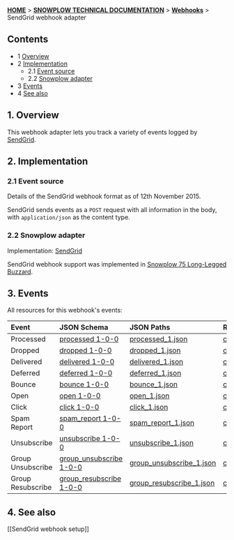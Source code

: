 <a name="top" />

[**HOME**](Home) > [**SNOWPLOW TECHNICAL DOCUMENTATION**](Snowplow-technical-documentation) > [**Webhooks**](Webhooks) > SendGrid webhook adapter

## Contents

- 1 [Overview](#overview)
- 2 [Implementation](#implementation)
  - 2.1 [Event source](#source)
  - 2.2 [Snowplow adapter](#adapter)
- 3 [Events](#events)
- 4 [See also](#see-also)

<a name="overview" />

## 1. Overview

This webhook adapter lets you track a variety of events logged by [SendGrid][sendgrid-website].

<a name="implementation" />

## 2. Implementation

<a name="source" />

### 2.1 Event source

Details of the SendGrid webhook format as of 12th November 2015.

SendGrid sends events as a `POST` request with all information in the body, with `application/json` as the content type.

<a name="adapter" />

### 2.2 Snowplow adapter

Implementation: [SendGrid][sendgrid-adapter]

SendGrid webhook support was implemented in [Snowplow 75 Long-Legged Buzzard][snowplow-release].

<a name="events" />

## 3. Events

All resources for this webhook's events:

| **Event**         | **JSON Schema**                                            | **JSON Paths**                                             | **Redshift Table**                                            |
|:------------------|:-----------------------------------------------------------|:-----------------------------------------------------------|:--------------------------------------------------------------|
| Processed         | [processed 1-0-0][processed-json-schema]                  | [processed_1.json][processed-json-paths]                  | [com_sendgrid_processed_1.sql][processed-sql]                |
| Dropped           | [dropped 1-0-0][dropped-json-schema]                      | [dropped_1.json][dropped-json-paths]                      | [com_sendgrid_dropped_1.sql][dropped-sql]                    |
| Delivered         | [delivered 1-0-0][delivered-json-schema]                  | [delivered_1.json][delivered-json-paths]                  | [com_sendgrid_delivered_1.sql][delivered-sql]                |
| Deferred          | [deferred 1-0-0][deferred-json-schema]                    | [deferred_1.json][deferred-json-paths]                    | [com_sendgrid_deferred_1.sql][deferred-sql]                  |
| Bounce            | [bounce 1-0-0][bounce-json-schema]                        | [bounce_1.json][bounce-json-paths]                        | [com_sendgrgid_bounce_1.sql][bounce-sql]                     |
| Open              | [open 1-0-0][open-json-schema]                            | [open_1.json][open-json-paths]                            | [com_sendgrid_open_1.sql][open-sql]                          |
| Click             | [click 1-0-0][click-json-schema]                          | [click_1.json][click-json-paths]                          | [com_sendgrid_click_1.sql][click-sql]                        |
| Spam Report       | [spam_report 1-0-0][spam_report-json-schema]              | [spam_report_1.json][spam_report-json-paths]              | [com_sendgrid_spam_report_1.sql][spam_report-sql]            |
| Unsubscribe       | [unsubscribe 1-0-0][unsubscribe-json-schema]              | [unsubscribe_1.json][unsubscribe-json-paths]              | [com_sendgrid_unsubscribe_1.sql][unsubscribe-sql]            |
| Group Unsubscribe | [group_unsubscribe 1-0-0][group_unsubscribe-json-schema]  | [group_unsubscribe_1.json][group_unsubscribe-json-paths]  | [com_sendgrid_group_unsubscribe_1.sql][group_unsubscribe-sql]|
| Group Resubscribe | [group_resubscribe 1-0-0][group_resubscribe-json-schema]  | [group_resubscribe_1.json][group_resubscribe-json-paths]  | [com_sendgrid_resubscribe_1.sql][group_resubscribe-sql]      |


<a name="see-also" />

## 4. See also

[[SendGrid webhook setup]]

[sendgrid-website]: http://sendgrid.com/

[sendgrid-adapter]: https://github.com/snowplow/snowplow/blob/master/3-enrich/scala-common-enrich/src/main/scala/com.snowplowanalytics.snowplow.enrich/common/adapters/registry/SendgridAdapter.scala
[snowplow-release]: https://github.com/snowplow/snowplow/releases/tag/r75-long-legged-buzzard

[processed-json-schema]: https://github.com/snowplow/iglu-central/tree/master/schemas/com.sendgrid/processed/jsonschema/1-0-0
[processed-json-paths]: https://github.com/snowplow/iglu-central/blob/master/jsonpaths/com.sendgrid/processed_1.json
[processed-sql]: https://github.com/snowplow/iglu-central/blob/master/sql/com.sendgrid/processed_1.sql

[dropped-json-schema]: https://github.com/snowplow/iglu-central/tree/master/schemas/com.sendgrid/dropped/jsonschema/1-0-0
[dropped-json-paths]: https://github.com/snowplow/iglu-central/blob/master/jsonpaths/com.sendgrid/dropped_1.json
[dropped-sql]: https://github.com/snowplow/iglu-central/blob/master/sql/com.sendgrid/dropped_1.sql

[delivered-json-schema]: https://github.com/snowplow/iglu-central/tree/master/schemas/com.sendgrid/delivered/jsonschema/1-0-0
[delivered-json-paths]: https://github.com/snowplow/iglu-central/blob/master/jsonpaths/com.sendgrid/delivered_1.json
[delivered-sql]: https://github.com/snowplow/iglu-central/blob/master/sql/com.sendgrid/delivered_1.sql

[deferred-json-schema]: https://github.com/snowplow/iglu-central/tree/master/schemas/com.sendgrid/deferred/jsonschema/1-0-0
[deferred-json-paths]: https://github.com/snowplow/iglu-central/blob/master/jsonpaths/com.sendgrid/deferred_1.json
[deferred-sql]: https://github.com/snowplow/iglu-central/blob/master/sql/com.sendgrid/deferred_1.sql

[bounce-json-schema]: https://github.com/snowplow/iglu-central/tree/master/schemas/com.sendgrid/bounce/jsonschema/1-0-0
[bounce-json-paths]: https://github.com/snowplow/iglu-central/blob/master/jsonpaths/com.sendgrid/bounce_1.json
[bounce-sql]: https://github.com/snowplow/iglu-central/blob/master/sql/com.sendgrid/bounce_1.sql

[open-json-schema]: https://github.com/snowplow/iglu-central/tree/master/schemas/com.sendgrid/open/jsonschema/1-0-0
[open-json-paths]: https://github.com/snowplow/iglu-central/blob/master/jsonpaths/com.sendgrid/open_1.json
[open-sql]: https://github.com/snowplow/iglu-central/blob/master/sql/com.sendgrid/open_1.sql

[click-json-schema]: https://github.com/snowplow/iglu-central/tree/master/schemas/com.sendgrid/click/jsonschema/1-0-0
[click-json-paths]: https://github.com/snowplow/iglu-central/blob/master/jsonpaths/com.sendgrid/click_1.json
[click-sql]: https://github.com/snowplow/iglu-central/blob/master/sql/com.sendgrid/click_1.sql

[spam_report-json-schema]: https://github.com/snowplow/iglu-central/tree/master/schemas/com.sendgrid/spam_report/jsonschema/1-0-0
[spam_report-json-paths]: https://github.com/snowplow/iglu-central/blob/master/jsonpaths/com.sendgrid/spamreport_1.json
[spam_report-sql]: https://github.com/snowplow/iglu-central/blob/master/sql/com.sendgrid/spamreport_1.sql

[unsubscribe-json-schema]: https://github.com/snowplow/iglu-central/tree/master/schemas/com.sendgrid/unsubscribe/jsonschema/1-0-0
[unsubscribe-json-paths]: https://github.com/snowplow/iglu-central/blob/master/jsonpaths/com.sendgrid/unsubscribe_1.json
[unsubscribe-sql]: https://github.com/snowplow/iglu-central/blob/master/sql/com.sendgrid/unsubscribe_1.sql

[group_unsubscribe-json-schema]: https://github.com/snowplow/iglu-central/tree/master/schemas/com.sendgrid/group_unsubscribe/jsonschema/1-0-0
[group_unsubscribe-json-paths]: https://github.com/snowplow/iglu-central/blob/master/jsonpaths/com.sendgrid/group_unsubscribe_1.json
[group_unsubscribe-sql]: https://github.com/snowplow/iglu-central/blob/master/sql/com.sendgrid/group_unsubscribe_1.sql

[group_resubscribe-json-schema]: https://github.com/snowplow/iglu-central/tree/master/schemas/com.sendgrid/group_resubscribe/jsonschema/1-0-0
[group_resubscribe-json-paths]: https://github.com/snowplow/iglu-central/blob/master/jsonpaths/com.sendgrid/group_resubscribe_1.json
[group_resubscribe-sql]: https://github.com/snowplow/iglu-central/blob/master/sql/com.sendgrid/group_resubscribe_1.sql
